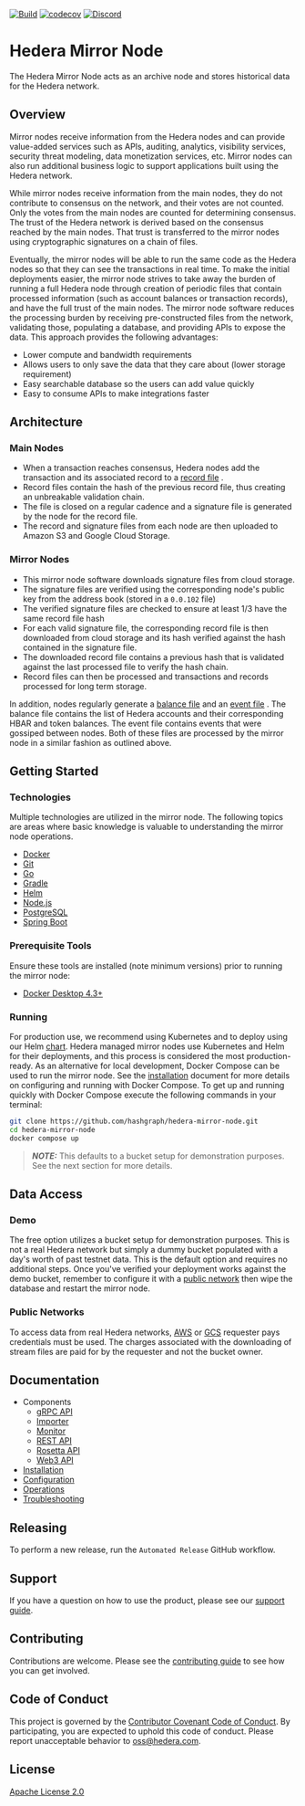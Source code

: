 [![Build](https://github.com/hashgraph/hedera-mirror-node/actions/workflows/gradle.yml/badge.svg)](https://github.com/hashgraph/hedera-mirror-node/actions)
[![codecov](https://img.shields.io/codecov/c/github/hashgraph/hedera-mirror-node/main)](https://codecov.io/gh/hashgraph/hedera-mirror-node)
[![Discord](https://img.shields.io/badge/discord-join%20chat-blue.svg)](https://hedera.com/discord)

# Hedera Mirror Node

The Hedera Mirror Node acts as an archive node and stores historical data for the Hedera network.

## Overview

Mirror nodes receive information from the Hedera nodes and can provide value-added services such as APIs, auditing,
analytics, visibility services, security threat modeling, data monetization services, etc. Mirror nodes can also run
additional business logic to support applications built using the Hedera network.

While mirror nodes receive information from the main nodes, they do not contribute to consensus on the network, and
their votes are not counted. Only the votes from the main nodes are counted for determining consensus. The trust of the
Hedera network is derived based on the consensus reached by the main nodes. That trust is transferred to the mirror
nodes using cryptographic signatures on a chain of files.

Eventually, the mirror nodes will be able to run the same code as the Hedera nodes so that they can see the transactions
in real time. To make the initial deployments easier, the mirror node strives to take away the burden of running a full
Hedera node through creation of periodic files that contain processed information (such as account balances or
transaction records), and have the full trust of the main nodes. The mirror node software reduces the processing burden
by receiving pre-constructed files from the network, validating those, populating a database, and providing APIs to
expose the data. This approach provides the following advantages:

- Lower compute and bandwidth requirements
- Allows users to only save the data that they care about (lower storage requirement)
- Easy searchable database so the users can add value quickly
- Easy to consume APIs to make integrations faster

## Architecture

### Main Nodes

- When a transaction reaches consensus, Hedera nodes add the transaction and its associated record to a
  [record file](https://docs.hedera.com/guides/docs/record-and-event-stream-file-formats#version-5-record-stream-file-format)
  .
- Record files contain the hash of the previous record file, thus creating an unbreakable validation chain.
- The file is closed on a regular cadence and a signature file is generated by the node for the record file.
- The record and signature files from each node are then uploaded to Amazon S3 and Google Cloud Storage.

### Mirror Nodes

- This mirror node software downloads signature files from cloud storage.
- The signature files are verified using the corresponding node's public key from the address book (stored in
  a `0.0.102` file)
- The verified signature files are checked to ensure at least 1/3 have the same record file hash
- For each valid signature file, the corresponding record file is then downloaded from cloud storage and its hash
  verified against the hash contained in the signature file.
- The downloaded record file contains a previous hash that is validated against the last processed file to verify the
  hash chain.
- Record files can then be processed and transactions and records processed for long term storage.

In addition, nodes regularly generate
a [balance file](https://github.com/hashgraph/hedera-protobufs/blob/main/streams/account_balance_file.proto) and an
[event file](https://docs.hedera.com/guides/docs/record-and-event-stream-file-formats#version-5-event-stream-file-format)
. The balance file contains the list of Hedera accounts and their corresponding HBAR and token balances. The event file
contains events that were gossiped between nodes. Both of these files are processed by the mirror node in a similar
fashion as outlined above.

## Getting Started

### Technologies

Multiple technologies are utilized in the mirror node. The following topics are areas where basic knowledge is valuable
to understanding the mirror node operations.

- [Docker](https://docs.docker.com/engine/reference/commandline/docker/)
- [Git](https://git-scm.com/about)
- [Go](https://golang.org/)
- [Gradle](http://gradle.com/)
- [Helm](https://helm.sh)
- [Node.js](https://nodejs.org/en/about/)
- [PostgreSQL](https://www.postgresql.org/docs)
- [Spring Boot](https://docs.spring.io/spring-boot/docs/current/reference/html/getting-started.html#getting-started)

### Prerequisite Tools

Ensure these tools are installed (note minimum versions) prior to running the mirror node:

- [Docker Desktop 4.3+](https://www.docker.com/products/docker-desktop)

### Running

For production use, we recommend using Kubernetes and to deploy using our Helm [chart](charts). Hedera managed mirror
nodes use Kubernetes and Helm for their deployments, and this process is considered the most production-ready. As an
alternative for local development, Docker Compose can be used to run the mirror node. See
the [installation](docs/installation.md#running-via-docker-compose) document for more details on configuring and running
with Docker Compose. To get up and running quickly with Docker Compose execute the following commands in your terminal:

```bash
git clone https://github.com/hashgraph/hedera-mirror-node.git
cd hedera-mirror-node
docker compose up
```

> **_NOTE:_** This defaults to a bucket setup for demonstration purposes. See the next section for more details.

## Data Access

### Demo

The free option utilizes a bucket setup for demonstration purposes. This is not a real Hedera network but simply a dummy
bucket populated with a day's worth of past testnet data. This is the default option and requires no additional steps.
Once you've verified your deployment works against the demo bucket, remember to configure it with
a [public network](#public-networks) then wipe the database and restart the mirror node.

### Public Networks

To access data from real Hedera networks,
[AWS](https://docs.aws.amazon.com/AmazonS3/latest/dev/RequesterPaysBuckets.html) or
[GCS](https://cloud.google.com/storage/docs/requester-pays) requester pays credentials must be used. The charges
associated with the downloading of stream files are paid for by the requester and not the bucket owner.

## Documentation

- Components
  - [gRPC API](docs/grpc/README.md)
  - [Importer](docs/importer/README.md)
  - [Monitor](docs/monitor/README.md)
  - [REST API](docs/rest/README.md)
  - [Rosetta API](docs/rosetta/README.md)
  - [Web3 API](docs/web3/README.md)
- [Installation](docs/installation.md)
- [Configuration](docs/configuration.md)
- [Operations](docs/operations.md)
- [Troubleshooting](docs/troubleshooting.md)

## Releasing

To perform a new release, run the `Automated Release` GitHub workflow.

## Support

If you have a question on how to use the product, please see our
[support guide](https://github.com/hashgraph/.github/blob/main/SUPPORT.md).

## Contributing

Contributions are welcome. Please see the
[contributing guide](https://github.com/hashgraph/.github/blob/main/CONTRIBUTING.md)
to see how you can get involved.

## Code of Conduct

This project is governed by the
[Contributor Covenant Code of Conduct](https://github.com/hashgraph/.github/blob/main/CODE_OF_CONDUCT.md). By
participating, you are expected to uphold this code of conduct. Please report unacceptable behavior
to [oss@hedera.com](mailto:oss@hedera.com).

## License

[Apache License 2.0](LICENSE)
